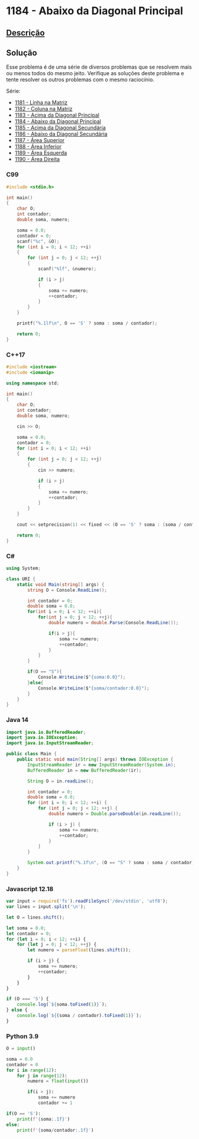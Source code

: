 # 1184 - Abaixo da Diagonal Principal

## [Descrição](https://www.beecrowd.com.br/judge/pt/problems/view/1184)

## Solução

Esse problema é de uma série de diversos problemas que se resolvem mais ou menos todos do mesmo jeito. Verifique as soluções deste problema e tente resolver os outros problemas com o mesmo raciocínio.

Série:

* [1181 - Linha na Matriz](../1181/README.md)
* [1182 - Coluna na Matriz](../1182/README.md)
* [1183 - Acima da Diagonal Principal](../1183/README.md)
* [1184 - Abaixo da Diagonal Principal](../1184/README.md)
* [1185 - Acima da Diagonal Secundária](../1185/README.md)
* [1186 - Abaixo da Diagonal Secundária](../1186/README.md)
* [1187 - Área Superior](../1187/README.md)
* [1188 - Área Inferior](../1188/README.md)
* [1189 - Área Esquerda](../1189/README.md)
* [1190 - Área Direita](../1190/README.md)

### C99

```c
#include <stdio.h>

int main()
{
    char O;
    int contador;
    double soma, numero;

    soma = 0.0;
    contador = 0;
    scanf("%c", &O);
    for (int i = 0; i < 12; ++i)
    {
        for (int j = 0; j < 12; ++j)
        {
            scanf("%lf", &numero);

            if (i > j)
            {
                soma += numero;
                ++contador;
            }
        }
    }

    printf("%.1lf\n", O == 'S' ? soma : soma / contador);

    return 0;
}
```

### C++17

```cpp
#include <iostream>
#include <iomanip>

using namespace std;

int main()
{
    char O;
    int contador;
    double soma, numero;

    cin >> O;

    soma = 0.0;
    contador = 0;
    for (int i = 0; i < 12; ++i)
    {
        for (int j = 0; j < 12; ++j)
        {
            cin >> numero;

            if (i > j)
            {
                soma += numero;
                ++contador;
            }
        }
    }

    cout << setprecision(1) << fixed << (O == 'S' ? soma : (soma / contador)) << endl;

    return 0;
}
```

### C#

```cs
using System;

class URI {
    static void Main(string[] args) {
        string O = Console.ReadLine();

        int contador = 0;
        double soma = 0.0;
        for(int i = 0; i < 12; ++i){
            for(int j = 0; j < 12; ++j){
                double numero = double.Parse(Console.ReadLine());

                if(i > j){
                    soma += numero;
                    ++contador;
                }
            }
        }

        if(O == "S"){
            Console.WriteLine($"{soma:0.0}");
        }else{
            Console.WriteLine($"{soma/contador:0.0}");
        }
    }
}
```

### Java 14

```java
import java.io.BufferedReader;
import java.io.IOException;
import java.io.InputStreamReader;

public class Main {
    public static void main(String[] args) throws IOException {
        InputStreamReader ir = new InputStreamReader(System.in);
        BufferedReader in = new BufferedReader(ir);

        String O = in.readLine();

        int contador = 0;
        double soma = 0.0;
        for (int i = 0; i < 12; ++i) {
            for (int j = 0; j < 12; ++j) {
                double numero = Double.parseDouble(in.readLine());

                if (i > j) {
                    soma += numero;
                    ++contador;
                }
            }
        }

        System.out.printf("%.1f\n", (O == "S" ? soma : soma / contador));
    }
}
```

### Javascript 12.18

```js
var input = require('fs').readFileSync('/dev/stdin', 'utf8');
var lines = input.split('\n');

let O = lines.shift();

let soma = 0.0;
let contador = 0;
for (let i = 0; i < 12; ++i) {
    for (let j = 0; j < 12; ++j) {
        let numero = parseFloat(lines.shift());

        if (i > j) {
            soma += numero;
            ++contador;
        }
    }
}

if (O === 'S') {
    console.log(`${soma.toFixed(1)}`);
} else {
    console.log(`${(soma / contador).toFixed(1)}`);
}
```

### Python 3.9

```py
O = input()

soma = 0.0
contador = 0
for i in range(12):
    for j in range(12):
        numero = float(input())

        if(i > j):
            soma += numero
            contador += 1

if(O == 'S'):
    print(f'{soma:.1f}')
else:
    print(f'{soma/contador:.1f}')
```
